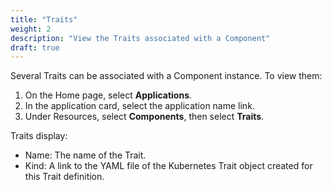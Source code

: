 ```yaml
---
title: "Traits"
weight: 2
description: "View the Traits associated with a Component"
draft: true
---
```


Several Traits can be associated with a Component instance. To view them:
1. On the Home page, select **Applications**.
1. In the application card, select the application name link.
1. Under Resources, select **Components**, then select **Traits**.


Traits display:
   - Name: The name of the Trait.
   - Kind: A link to the YAML file of the Kubernetes Trait object created for this Trait definition.
